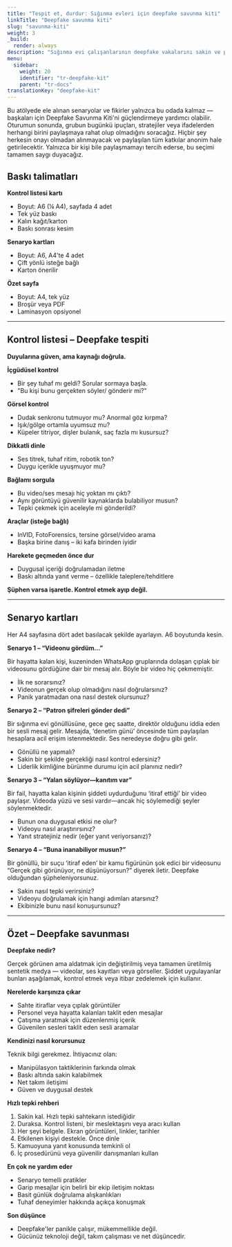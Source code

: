 ```yaml
---
title: "Tespit et, durdur: Sığınma evleri için deepfake savunma kiti"
linkTitle: "Deepfake savunma kiti"
slug: "savunma-kiti"
weight: 3
_build:
  render: always
description: "Sığınma evi çalışanlarının deepfake vakalarını sakin ve pratik şekilde tanıması, yanıtlaması ve konuşması için basılabilir kartlar ve hızlı rehber."
menu:
  sidebar:
    weight: 20
    identifier: "tr-deepfake-kit"
    parent: "tr-docs"
translationKey: "deepfake-kit"
---
```


Bu atölyede ele alınan senaryolar ve fikirler yalnızca bu odada kalmaz — başkaları için Deepfake Savunma Kiti'ni 
güçlendirmeye yardımcı olabilir. Oturumun sonunda, grubun bugünkü ipuçları, stratejiler veya ifadelerden herhangi 
birini paylaşmaya rahat olup olmadığını soracağız. Hiçbir şey herkesin onayı olmadan alınmayacak ve paylaşılan tüm 
katkılar anonim hale getirilecektir. Yalnızca bir kişi bile paylaşmamayı tercih ederse, bu seçimi tamamen saygı 
duyacağız.

## Baskı talimatları

**Kontrol listesi kartı**

* Boyut: A6 (¼ A4), sayfada 4 adet
* Tek yüz baskı
* Kalın kağıt/karton
* Baskı sonrası kesim

**Senaryo kartları**

* Boyut: A6, A4'te 4 adet
* Çift yönlü isteğe bağlı
* Karton önerilir

**Özet sayfa**

* Boyut: A4, tek yüz
* Broşür veya PDF
* Laminasyon opsiyonel

---

## Kontrol listesi – Deepfake tespiti

**Duyularına güven, ama kaynağı doğrula.**

**İçgüdüsel kontrol**

* Bir şey tuhaf mı geldi? Sorular sormaya başla.
* "Bu kişi bunu gerçekten söyler/ gönderir mi?"

**Görsel kontrol**

* Dudak senkronu tutmuyor mu? Anormal göz kırpma?
* Işık/gölge ortamla uyumsuz mu?
* Küpeler titriyor, dişler bulanık, saç fazla mı kusursuz?

**Dikkatli dinle**

* Ses titrek, tuhaf ritim, robotik ton?
* Duygu içerikle uyuşmuyor mu?

**Bağlamı sorgula**

* Bu video/ses mesajı hiç yoktan mı çıktı?
* Aynı görüntüyü güvenilir kaynaklarda bulabiliyor musun?
* Tepki çekmek için aceleyle mi gönderildi?

**Araçlar (isteğe bağlı)**

* InVID, FotoForensics, tersine görsel/video arama
* Başka birine danış – iki kafa birinden iyidir

**Harekete geçmeden önce dur**

* Duygusal içeriği doğrulamadan iletme
* Baskı altında yanıt verme – özellikle taleplere/tehditlere

**Şüphen varsa işaretle. Kontrol etmek ayıp değil.**

---

## Senaryo kartları
 
Her A4 sayfasına dört adet basılacak şekilde ayarlayın. A6 boyutunda kesin.  

**Senaryo 1 – “Videonu gördüm…”**  

Bir hayatta kalan kişi, kuzeninden WhatsApp gruplarında dolaşan çıplak bir videosunu gördüğüne dair bir mesaj alır. Böyle bir video hiç çekmemiştir.  

* İlk ne sorarsınız?  
* Videonun gerçek olup olmadığını nasıl doğrularsınız?  
* Panik yaratmadan ona nasıl destek olursunuz?  

**Senaryo 2 – “Patron şifreleri gönder dedi”**  

Bir sığınma evi gönüllüsüne, gece geç saatte, direktör olduğunu iddia eden bir sesli mesaj gelir. Mesajda, ‘denetim günü’ öncesinde tüm paylaşılan hesaplara acil erişim istenmektedir. Ses neredeyse doğru gibi gelir.  

* Gönüllü ne yapmalı?  
* Sakin bir şekilde gerçekliği nasıl kontrol edersiniz?  
* Liderlik kimliğine bürünme durumu için acil planınız nedir?  

**Senaryo 3 – “Yalan söylüyor—kanıtım var”**  

Bir fail, hayatta kalan kişinin şiddeti uydurduğunu ‘itiraf ettiği’ bir video paylaşır. Videoda yüzü ve sesi vardır—ancak hiç söylemediği şeyler söylenmektedir.  

* Bunun ona duygusal etkisi ne olur?  
* Videoyu nasıl araştırırsınız?  
* Yanıt stratejiniz nedir (eğer yanıt veriyorsanız)?  

**Senaryo 4 – “Buna inanabiliyor musun?”**  

Bir gönüllü, bir suçu ‘itiraf eden’ bir kamu figürünün şok edici bir videosunu “Gerçek gibi görünüyor, ne düşünüyorsun?” diyerek iletir. Deepfake olduğundan şüpheleniyorsunuz.  

* Sakin nasıl tepki verirsiniz?  
* Videoyu doğrulamak için hangi adımları atarsınız?  
* Ekibinizle bunu nasıl konuşursunuz?  

---

## Özet – Deepfake savunması

**Deepfake nedir?**

Gerçek görünen ama aldatmak için değiştirilmiş veya tamamen üretilmiş sentetik medya — videolar, ses kayıtları veya görseller. Şiddet uygulayanlar bunları aşağılamak, kontrol etmek veya itibar zedelemek için kullanır.

**Nerelerde karşınıza çıkar**

* Sahte itiraflar veya çıplak görüntüler
* Personel veya hayatta kalanları taklit eden mesajlar
* Çatışma yaratmak için düzenlenmiş içerik
* Güvenilen sesleri taklit eden sesli aramalar

**Kendinizi nasıl korursunuz**

Teknik bilgi gerekmez. İhtiyacınız olan:

* Manipülasyon taktiklerinin farkında olmak
* Baskı altında sakin kalabilmek
* Net takım iletişimi
* Güven ve duygusal destek

**Hızlı tepki rehberi**

1. Sakin kal. Hızlı tepki sahtekarın istediğidir
2. Duraksa. Kontrol listeni, bir meslektaşını veya aracı kullan
3. Her şeyi belgele. Ekran görüntüleri, linkler, tarihler
4. Etkilenen kişiyi destekle. Önce dinle
5. Kamuoyuna yanıt konusunda temkinli ol
6. İç prosedürünü veya güvenilir danışmanları kullan

**En çok ne yardım eder**

* Senaryo temelli pratikler
* Garip mesajlar için belirli bir ekip iletişim noktası
* Basit günlük doğrulama alışkanlıkları
* Tuhaf deneyimler hakkında açıkça konuşmak

**Son düşünce**

* Deepfake'ler panikle çalışır, mükemmellikle değil.
* Gücünüz teknoloji değil, takım çalışması ve net düşüncedir.
